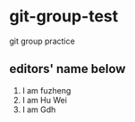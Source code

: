 # git-group-test
git group practice

## editors' name below

1. I am fuzheng
2. I am Hu Wei
3. I am Gdh
